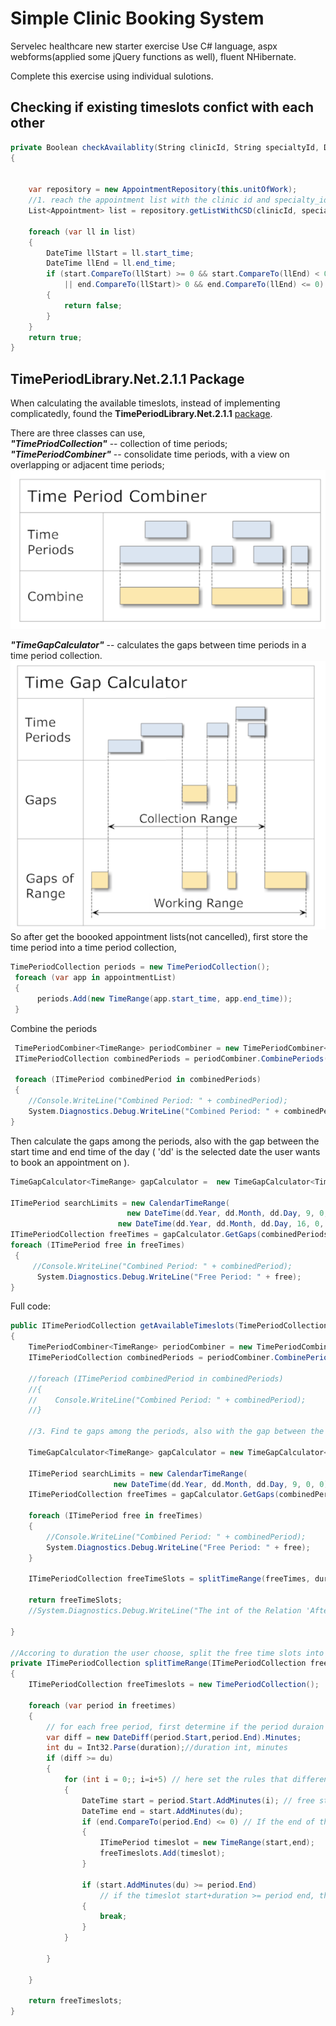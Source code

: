 # Simple Clinic Booking System
Servelec healthcare new starter exercise
Use C# language, aspx webforms(applied some jQuery functions as well), fluent NHibernate.

Complete this exercise using individual sulotions.

## Checking if existing timeslots confict with each other
```c#
private Boolean checkAvailablity(String clinicId, String specialtyId, DateTime start, DateTime end)
{


    var repository = new AppointmentRepository(this.unitOfWork);
    //1. reach the appointment list with the clinic id and specialty_id which are not cancelled;
    List<Appointment> list = repository.getListWithCSD(clinicId, specialtyId, start);

    foreach (var ll in list)
    {
        DateTime llStart = ll.start_time;
        DateTime llEnd = ll.end_time;
        if (start.CompareTo(llStart) >= 0 && start.CompareTo(llEnd) < 0 
            || end.CompareTo(llStart)> 0 && end.CompareTo(llEnd) <= 0)
        {
            return false;
        }
    }
    return true;
}
```

## TimePeriodLibrary.Net.2.1.1 Package
When calculating the available timeslots, instead of implementing complicatedly, found the **TimePeriodLibrary.Net.2.1.1** [package](https://www.codeproject.com/Articles/168662/Time-Period-Library-for-NET).

There are three classes  can use,  
***"TimePriodCollection"*** -- collection of time periods;  
***"TimePeriodCombiner"***  -- consolidate time periods, with a view on overlapping or adjacent time periods;  
![timescombiner](https://github.com/pri17/SimpleClinicService/blob/master/timecombiner.png)  

***"TimeGapCalculator"***  -- calculates the gaps between time periods in a time period collection.  
![gapcalculator](https://github.com/pri17/SimpleClinicService/blob/master/gapcalculator.png)  
So after get the boooked appointment lists(not cancelled), first store the time period into a time period collection,  
```c#
TimePeriodCollection periods = new TimePeriodCollection();
 foreach (var app in appointmentList)
 {
      periods.Add(new TimeRange(app.start_time, app.end_time));
 }
```
Combine the periods  
```c#
 TimePeriodCombiner<TimeRange> periodCombiner = new TimePeriodCombiner<TimeRange>();
 ITimePeriodCollection combinedPeriods = periodCombiner.CombinePeriods(periods);

 foreach (ITimePeriod combinedPeriod in combinedPeriods)
 {
    //Console.WriteLine("Combined Period: " + combinedPeriod);
  	System.Diagnostics.Debug.WriteLine("Combined Period: " + combinedPeriod);
}
```
Then calculate the gaps among the periods, also with the gap between the start time and end time of the day ( 'dd' is the selected date the user wants to book an appointment on ).  
```c#
TimeGapCalculator<TimeRange> gapCalculator =  new TimeGapCalculator<TimeRange>(new TimeCalendar());

ITimePeriod searchLimits = new CalendarTimeRange(
                          new DateTime(dd.Year, dd.Month, dd.Day, 9, 0, 0),
    					new DateTime(dd.Year, dd.Month, dd.Day, 16, 0, 0));
ITimePeriodCollection freeTimes = gapCalculator.GetGaps(combinedPeriods, searchLimits);
foreach (ITimePeriod free in freeTimes)
 {
     //Console.WriteLine("Combined Period: " + combinedPeriod);
      System.Diagnostics.Debug.WriteLine("Free Period: " + free);
}
```

Full code: 
```c#
public ITimePeriodCollection getAvailableTimeslots(TimePeriodCollection periods, DateTime dd, String durationId)
{
    TimePeriodCombiner<TimeRange> periodCombiner = new TimePeriodCombiner<TimeRange>();
    ITimePeriodCollection combinedPeriods = periodCombiner.CombinePeriods(periods);

    //foreach (ITimePeriod combinedPeriod in combinedPeriods)
    //{
    //    Console.WriteLine("Combined Period: " + combinedPeriod);
    //}

    //3. Find te gaps among the periods, also with the gap between the start time and end time

    TimeGapCalculator<TimeRange> gapCalculator = new TimeGapCalculator<TimeRange>(new TimeCalendar());

    ITimePeriod searchLimits = new CalendarTimeRange(
                       new DateTime(dd.Year, dd.Month, dd.Day, 9, 0, 0), new DateTime(dd.Year, dd.Month, dd.Day, 16, 0, 0));
    ITimePeriodCollection freeTimes = gapCalculator.GetGaps(combinedPeriods, searchLimits);

    foreach (ITimePeriod free in freeTimes)
    {
        //Console.WriteLine("Combined Period: " + combinedPeriod);
        System.Diagnostics.Debug.WriteLine("Free Period: " + free);
    }

    ITimePeriodCollection freeTimeSlots = splitTimeRange(freeTimes, durationId);

    return freeTimeSlots;
    //System.Diagnostics.Debug.WriteLine("The int of the Relation 'After':" + (int)PeriodRelation.After);

}

//Accoring to duration the user choose, split the free time slots into the available appointment periods.
private ITimePeriodCollection splitTimeRange(ITimePeriodCollection freetimes, string duration)
{
    ITimePeriodCollection freeTimeslots = new TimePeriodCollection();

    foreach (var period in freetimes)
    {
        // for each free period, first determine if the period duraion >= user selected duration
        var diff = new DateDiff(period.Start,period.End).Minutes;
        int du = Int32.Parse(duration);//duration int, minutes
        if (diff >= du)
        {
            for (int i = 0;; i=i+5) // here set the rules that difference between timeslot start time is 5 minutes
            {
                DateTime start = period.Start.AddMinutes(i); // free start = period.start + set timeslot difference
                DateTime end = start.AddMinutes(du);
                if (end.CompareTo(period.End) <= 0) // If the end of the timeslot is already later than the period end, then end.
                {
                    ITimePeriod timeslot = new TimeRange(start,end);
                    freeTimeslots.Add(timeslot);
                }

                if (start.AddMinutes(du) >= period.End)
                    // if the timeslot start+duration >= period end, then finish the loop
                {
                    break;
                }
            }

        }

    }

    return freeTimeslots;
}
```

